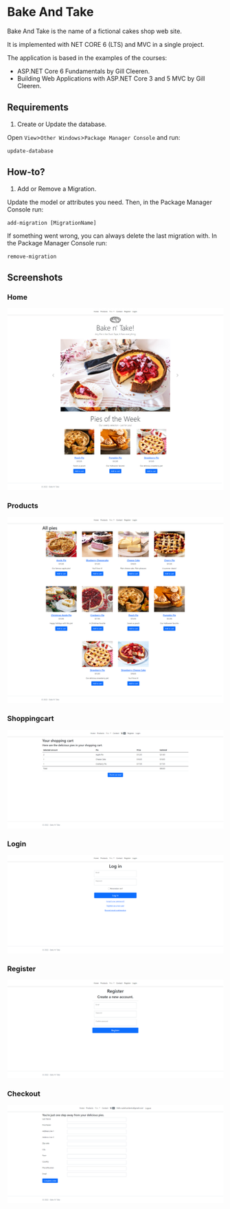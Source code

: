 # Bake And Take

Bake And Take is the name of a fictional cakes shop web site. 

It is implemented with NET CORE 6 (LTS) and MVC in a single project.

The application is based in the examples of the courses: 
* ASP.NET Core 6 Fundamentals by Gill Cleeren.
* Building Web Applications with ASP.NET Core 3 and 5 MVC by Gill Cleeren.

## Requirements

1. Create or Update the database. 

Open `View`>`Other Windows`>`Package Manager Console` and run:

```
update-database
```

## How-to?

1. Add or Remove a Migration.

Update the model or attributes you need. Then, in the Package Manager Console run:

```
add-migration [MigrationName]
```

If something went wrong, you can always delete the last migration with. In the Package Manager Console run:

```
remove-migration
```

## Screenshots

### Home
![home](screencaptures/home.png)

### Products
![products](screencaptures/products.png)

### Shoppingcart
![shoppingcart](screencaptures/shoppingcart.png)

### Login
![login](screencaptures/login.png)

### Register
![register](screencaptures/register.png)

### Checkout
![checkout](screencaptures/checkout.png)
